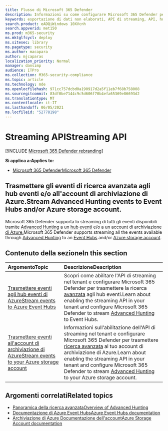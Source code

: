 ```yaml
---
title: Flusso di Microsoft 365 Defender
description: Informazioni su come configurare Microsoft 365 Defender per trasmettere eventi di ricerca avanzata agli hub eventi o all'account di archiviazione di Azure
keywords: esportazione di dati non elaborati, API di streaming, API, hub eventi, archiviazione di Azure, account di archiviazione, Ricerca avanzata, condivisione di dati non elaborati
search.product: eADQiWindows 10XVcnh
search.appverid: met150
ms.prod: m365-security
ms.mktglfcycl: deploy
ms.sitesec: library
ms.pagetype: security
ms.author: macapara
author: mjcaparas
localization_priority: Normal
manager: dansimp
audience: ITPro
ms.collection: M365-security-compliance
ms.topic: article
ms.technology: mde
ms.openlocfilehash: 971cc757dcbd0a190917d2a5f11eb7f68b758008
ms.sourcegitcommit: 83df0be7144c9c5d606f70b4efa65369e86693d2
ms.translationtype: MT
ms.contentlocale: it-IT
ms.lasthandoff: 06/05/2021
ms.locfileid: "52778198"
---
```

# <a name="streaming-api"></a><span data-ttu-id="e65e1-104">Streaming API</span><span class="sxs-lookup"><span data-stu-id="e65e1-104">Streaming API</span></span>

[!INCLUDE [Microsoft 365 Defender rebranding](../../includes/microsoft-defender.md)]

<span data-ttu-id="e65e1-105">**Si applica a:**</span><span class="sxs-lookup"><span data-stu-id="e65e1-105">**Applies to:**</span></span>
- [<span data-ttu-id="e65e1-106">Microsoft 365 Defender</span><span class="sxs-lookup"><span data-stu-id="e65e1-106">Microsoft 365 Defender</span></span>](https://go.microsoft.com/fwlink/?linkid=2118804)

## <a name="stream-advanced-hunting-events-to-event-hubs-andor-azure-storage-account"></a><span data-ttu-id="e65e1-107">Trasmettere gli eventi di ricerca avanzata agli hub eventi e/o all'account di archiviazione di Azure.</span><span class="sxs-lookup"><span data-stu-id="e65e1-107">Stream Advanced Hunting events to Event Hubs and/or Azure storage account.</span></span>

<span data-ttu-id="e65e1-108">Microsoft 365 Defender supporta lo streaming di tutti gli eventi disponibili tramite [Advanced Hunting](../defender/advanced-hunting-overview.md) a un [hub eventi](/azure/event-hubs/) e/o a un account di archiviazione [di Azure.](/azure/event-hubs/)</span><span class="sxs-lookup"><span data-stu-id="e65e1-108">Microsoft 365 Defender supports streaming all the events available through [Advanced Hunting](../defender/advanced-hunting-overview.md) to an [Event Hubs](/azure/event-hubs/) and/or [Azure storage account](/azure/event-hubs/).</span></span>



## <a name="in-this-section"></a><span data-ttu-id="e65e1-109">Contenuto della sezione</span><span class="sxs-lookup"><span data-stu-id="e65e1-109">In this section</span></span>

<span data-ttu-id="e65e1-110">Argomento</span><span class="sxs-lookup"><span data-stu-id="e65e1-110">Topic</span></span> | <span data-ttu-id="e65e1-111">Descrizione</span><span class="sxs-lookup"><span data-stu-id="e65e1-111">Description</span></span>
:---|:---
[<span data-ttu-id="e65e1-112">Trasmettere eventi agli hub eventi di Azure</span><span class="sxs-lookup"><span data-stu-id="e65e1-112">Stream events to Azure Event Hubs</span></span>](raw-data-export-event-hub.md)| <span data-ttu-id="e65e1-113">Scopri come abilitare l'API di streaming nel tenant e configurare Microsoft 365 Defender per trasmettere la ricerca [avanzata](../defender/advanced-hunting-overview.md) agli hub eventi.</span><span class="sxs-lookup"><span data-stu-id="e65e1-113">Learn about enabling the streaming API in your tenant and configure Microsoft 365 Defender to stream [Advanced Hunting](../defender/advanced-hunting-overview.md) to Event Hubs.</span></span>
[<span data-ttu-id="e65e1-114">Trasmettere eventi all'account di archiviazione di Azure</span><span class="sxs-lookup"><span data-stu-id="e65e1-114">Stream events to your Azure storage account</span></span>](raw-data-export-storage.md)| <span data-ttu-id="e65e1-115">Informazioni sull'abilitazione dell'API di streaming nel tenant e configurare Microsoft 365 Defender per trasmettere [ricerca avanzata](../defender/advanced-hunting-overview.md) al tuo account di archiviazione di Azure.</span><span class="sxs-lookup"><span data-stu-id="e65e1-115">Learn about enabling the streaming API in your tenant and configure Microsoft 365 Defender to stream [Advanced Hunting](../defender/advanced-hunting-overview.md) to your Azure storage account.</span></span>


## <a name="related-topics"></a><span data-ttu-id="e65e1-116">Argomenti correlati</span><span class="sxs-lookup"><span data-stu-id="e65e1-116">Related topics</span></span>
- [<span data-ttu-id="e65e1-117">Panoramica della ricerca avanzata</span><span class="sxs-lookup"><span data-stu-id="e65e1-117">Overview of Advanced Hunting</span></span>](../defender/advanced-hunting-overview.md)
- [<span data-ttu-id="e65e1-118">Documentazione di Azure Event Hubs</span><span class="sxs-lookup"><span data-stu-id="e65e1-118">Azure Event Hubs documentation</span></span>](/azure/event-hubs/)
- [<span data-ttu-id="e65e1-119">Archiviazione di Azure Documentazione dell'account</span><span class="sxs-lookup"><span data-stu-id="e65e1-119">Azure Storage Account documentation</span></span>](/azure/storage/common/storage-account-overview)
